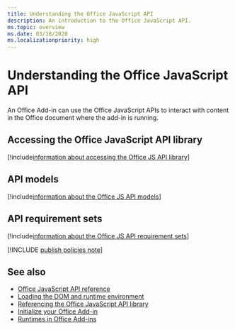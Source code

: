 ```yaml
---
title: Understanding the Office JavaScript API
description: An introduction to the Office JavaScript API.
ms.topic: overview
ms.date: 03/18/2020
ms.localizationpriority: high
---
```


# Understanding the Office JavaScript API

An Office Add-in can use the Office JavaScript APIs to interact with content in the Office document where the add-in is running.

## Accessing the Office JavaScript API library

[!include[information about accessing the Office JS API library](../includes/office-js-access-library.md)]

## API models

[!include[information about the Office JS API models](../includes/office-js-api-models.md)]

## API requirement sets

[!include[information about the Office JS API requirement sets](../includes/office-js-requirement-sets.md)]

[!INCLUDE [publish policies note](../includes/note-publish-policies.md)]

## See also

- [Office JavaScript API reference](../reference/javascript-api-for-office.md)
- [Loading the DOM and runtime environment](loading-the-dom-and-runtime-environment.md)
- [Referencing the Office JavaScript API library](referencing-the-javascript-api-for-office-library-from-its-cdn.md)
- [Initialize your Office Add-in](initialize-add-in.md)
- [Runtimes in Office Add-ins](../testing/runtimes.md)
